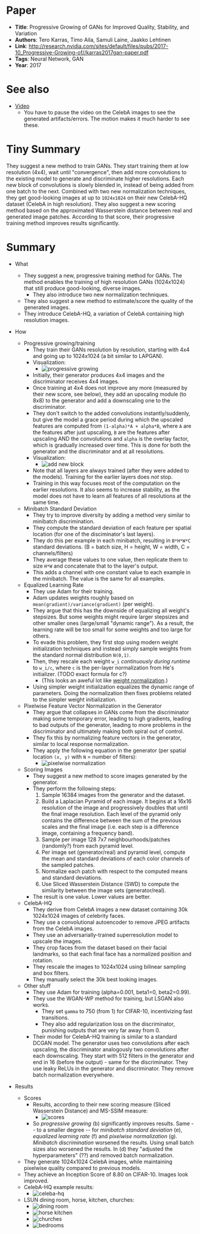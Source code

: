 # Paper

* **Title**: Progressive Growing of GANs for Improved Quality, Stability, and Variation
* **Authors**: Tero Karras, Timo Aila, Samuli Laine, Jaakko Lehtinen
* **Link**: http://research.nvidia.com/sites/default/files/pubs/2017-10_Progressive-Growing-of//karras2017gan-paper.pdf
* **Tags**: Neural Network, GAN
* **Year**: 2017

# See also

* [Video](https://www.youtube.com/watch?v=XOxxPcy5Gr4)
  * You have to pause the video on the CelebA images to see the generated artifacts/errors. The motion makes it much harder to see these.

# Tiny Summary

They suggest a new method to train GANs.
They start training them at low resolution (4x4), wait until "convergence", then add more convolutions to the existing model to generate and discriminate higher resolutions.
Each new block of convolutions is slowly blended in, instead of being added from one batch to the next.
Combined with two new normalization techniques, they get good-looking images at up to `1024x1024` on their new CelebA-HQ dataset (CelebA in high resolution).
They also suggest a new scoring method based on the approximated Wasserstein distance between real and generated image patches.
According to that score, their progressive training method improves results significantly.

# Summary

* What
  * They suggest a new, progressive training method for GANs.
    The method enables the training of high resolution GANs (1024x1024) that still produce good-looking, diverse images.
    * They also introduce two new normalization techniques.
  * They also suggest a new method to estimate/score the quality of the generated images.
  * They introduce CelebA-HQ, a variation of CelebA containing high resolution images.

* How
  * Progressive growing/training
    * They train their GANs resolution by resolution, starting with 4x4 and going up to 1024x1024 (a bit similar to LAPGAN).
    * Visualization:
      * ![progressive growing](images/Progressive_Growing_of_GANs/progressive_growing.jpg?raw=true "progressive growing")
    * Initially, their generator produces 4x4 images and the discriminator receives 4x4 images.
    * Once training at 4x4 does not improve any more (measured by their new score, see below), they add an upscaling module (to 8x8) to the generator and add a downscaling one to the discriminator.
    * They don't switch to the added convolutions instantly/suddenly,
      but give the model a grace period during which the upscaled features are computed from `(1-alpha)*A + alpha*B`,
      where `A` are the features after just upscaling, `B` are the features after upscaling AND the convolutions
      and `alpha` is the overlay factor, which is gradually increased over time.
      This is done for both the generator and the discriminator and at all resolutions.
    * Visualization:
      * ![add new block](images/Progressive_Growing_of_GANs/add_new_block.jpg?raw=true "add new block")
    * Note that all layers are always trained (after they were added to the models). Training for the earlier layers does *not* stop.
    * Training in this way focuses most of the computation on the earlier resolutions.
      It also seems to increase stability, as the model does not have to learn all features of all resolutions at the same time.
  * Minibatch Standard Deviation
    * They try to improve diversity by adding a method very similar to minibatch discrimination.
    * They compute the standard deviation of each feature per spatial location (for one of the disciminator's last layers).
    * They do this per example in each minibatch, resulting in `B*H*W*C` standard deviations. (B = batch size, H = height, W = width, C = channels/filters)
    * They average these values to one value, then replicate them to size `H*W` and concatenate that to the layer's output.
    * This adds a channel with one constant value to each example in the minibatch. The value is the same for all examples.
  * Equalized Learning Rate
    * They use Adam for their training.
    * Adam updates weights roughly based on `mean(gradient)/variance(gradient)` (per weight).
    * They argue that this has the downside of equalizing all weight's stepsizes.
      But some weights might require larger stepsizes and other smaller ones (large/small "dynamic range").
      As a result, the learning rate will be too small for some weights and too large for others.
    * To evade this problem, they first stop using modern weight initialization techniques and instead simply sample weights from the standard normal distribution `N(0,1)`.
    * Then, they rescale each weight `w_i` *continuously during runtime* to `w_i/c`, where `c` is the per-layer normalization from He's initializer. (TODO exact formula for c?)
      * (This looks an aweful lot like [weight normalization](On_The_Effects_of_BN_and_WN_in_GANs.md).)
    * Using simpler weight initialization equalizes the dynamic range of parameters. Doing the normalization then fixes problems related to the simpler weight initialization.
  * Pixelwise Feature Vector Normalization in the Generator
    * They argue that collapses in GANs come from the discriminator making some temporary error, leading to high gradients, leading to bad outputs of the generator, leading to more problems in the discriminator and ultimately making both spiral out of control.
    * They fix this by normalizing feature vectors in the generator, similar to local response normalization.
    * They apply the following equation in the generator (per spatial location `(x, y)` with `N` = number of filters):
      * ![pixelwise normalization](images/Progressive_Growing_of_GANs/pixelwise.jpg?raw=true "pixelwise normalization")
  * Scoring Images
    * They suggest a new method to score images generated by the generator.
    * They perform the following steps:
      1. Sample 16384 images from the generator and the dataset.
      2. Build a Laplacian Pyramid of each image.
         It begins at a 16x16 resolution of the image and progressively doubles that until the final image resolution.
         Each level of the pyramid only contains the difference between the sum of the previous scales and the final image (i.e. each step is a difference image, containing a frequency band).
      3. Sample per image 128 7x7 neighbourhoods/patches (randomly?) from each pyramid level.
      4. Per image set (generator/real) and pyramid level, compute the mean and standard deviations of each color channels of the sampled patches.
      5. Normalize each patch with respect to the computed means and standard deviations.
      6. Use Sliced Wasserstein Distance (SWD) to compute the similarity between the image sets (generator/real).
    * The result is one value. Lower values are better.
  * CelebA-HQ
    * They derive from CelebA images a new dataset containing 30k 1024x1024 images of celebrity faces.
    * They use a convolutional autoencoder to remove JPEG artifacts from the CelebA images.
    * They use an adversarially-trained superresolution model to upscale the images.
    * They crop faces from the dataset based on their facial landmarks, so that each final face has a normalized position and rotation.
    * They rescale the images to 1024x1024 using bilinear sampling and box filters.
    * They manually select the 30k best looking images.
  * Other stuff
    * They use Adam for training (alpha=0.001, beta1=0, beta2=0.99).
    * They use the WGAN-WP method for training, but LSGAN also works.
      * They set `gamma` to 750 (from 1) for CIFAR-10, incentivizing fast transitions.
      * They also add regularization loss on the discriminator, punishing outputs that are very far away from 0.
    * Their model for CelebA-HQ training is similar to a standard DCGAN model.
      The generator uses two convolutions after each upscaling, the discriminator analogously two convolutions after each downscaling.
      They start with 512 filters in the generator and end in 16 (before the output) - same for the discriminator.
      They use leaky ReLUs in the generator and discriminator.
      They remove batch normalization everywhere.

* Results
  * Scores
    * Results, according to their new scoring measure (Sliced Wasserstein Distance) and MS-SSIM measure:
      * ![scores](images/Progressive_Growing_of_GANs/scores.jpg?raw=true "scores")
    * So *progressive growing* (b) significantly improves results.
      Same -- to a smaller degree -- for *minibatch standard deviation* (e), *equalized learning rate* (f) and *pixelwise normalization* (g).
      *Minibatch discrimination* worsened the results.
      Using small batch sizes also worsened the results.
      In (d) they "adjusted the hyperparameters" (??) and removed batch normalization.
  * They generate 1024x1024 CelebA images, while maintaining pixelwise quality compared to previous models.
  * They achieve an Inception Score of 8.80 on CIFAR-10. Images look improved.
  * CelebA-HQ example results:
    * ![celeba-hq](images/Progressive_Growing_of_GANs/celeba.jpg?raw=true "celeba-hq")
  * LSUN dining room, horse, kitchen, churches:
    * ![dining room](images/Progressive_Growing_of_GANs/dining_room.jpg?raw=true "dining room")
    * ![horse kitchen](images/Progressive_Growing_of_GANs/horse_kitchen.jpg?raw=true "horse kitchen")
    * ![churches](images/Progressive_Growing_of_GANs/churches.jpg?raw=true "churches")
    * ![bedrooms](images/Progressive_Growing_of_GANs/bedrooms.jpg?raw=true "bedrooms")


